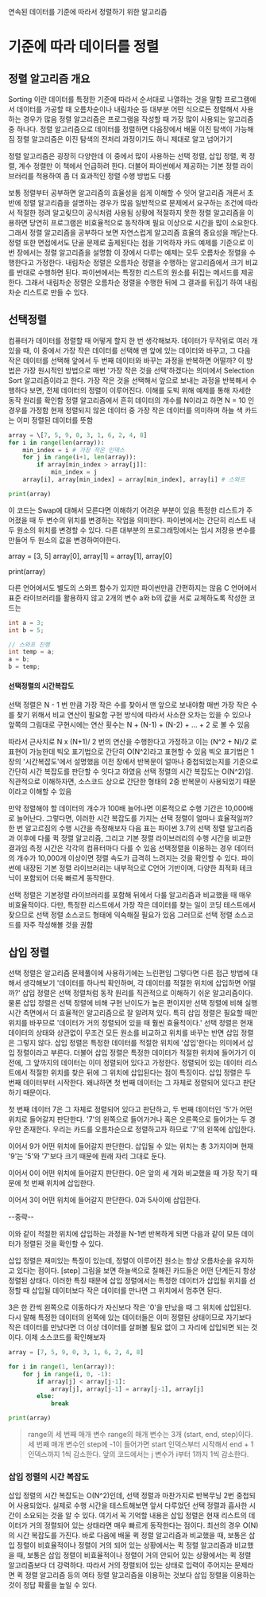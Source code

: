 연속된 데이터를 기준에 따라서 정렬하기 위한 알고리즘
# 기준에 따라 데이터를 정렬
## 정렬 알고리즘 개요
Sorting 이란 데이터를 특정한 기준에 따라서 순서대로 나열하는 것을 말함
프로그램에서 데이터를 가공할 때 오름차순이나 내림차순 등 대부분 어떤 식으로든 정렬해서 사용하는 경우가 많음 정렬 알고리즘은 프로그램을 작성할 때 가장 많이 사용되는 알고리즘 중 하나다. 정렬 알고리즘으로 데이터를 정렬하면 다음장에서 배울 이진 탐색이 가능해짐
정렬 알고리즘은 이진 탐색의 전처리 과정이기도 하니 제대로 알고 넘어가기

정렬 알고리즘은 굉장히 다양한데 이 중에서 많이 사용하는 선택 정렬, 삽입 정렬, 퀵 정렬, 계수 정렬만 이 책에서 언급하려 한다.
더불어 파이썬에서 제공하는 기본 정렬 라이브러리를 적용하여 좀 더 효과적인 정렬 수행 방법도 다룸

보통 정렬부터 공부하면 알고리즘의 효율성을 쉽게 이해할 수 잇어 알고리즘 개론서 초반에 정렬 알고리즘을 설명하는 경우가 많음 일반적으로 문제에서 요구하는 조건에 따라서 적절한 정려 알고맂므이 공식처럼 사용됨
상황에 적절하지 못한 정렬 알고리즘을 이용하면 당연히 프로그램은 비효율적으로 동작하며 필요 이상으로 시간을 많이 소요한다. 그래서 정렬 알고리즘을 공부하다 보면 자연스럽게 알고리즘 효율의 중요성을 깨닫는다.
정렬 또한 면접에서도 단골 문제로 출제된다는 점을 기억하자
카드 예제를 기준으로 이번 장에서는 정렬 알고리즘을 설명함 이 장에서 다루는 예제는 모두 오름차순 정렬을 수행한다고 가정한다. 내림차순 정렬은 오름차순 정렬을 수행하는 알고리즘에서 크기 비교를 반대로 수행하면 된다.
파이썬에서는 특정한 리스트의 원소를 뒤집는 메서드를 제공한다. 그래서 내림차순 정렬은 오름차순 정렬을 수행한 뒤에 그 결과를 뒤집기 하여 내림차순 리스트로 만들 수 있다.

## 선택정렬
컴퓨터가 데이터를 정렬할 때 어떻게 할지 한 번 생각해보자.
데이터가 무작위로 여러 개 있을 때, 이 중에서 가장 작은 데이터를 선택해 맨 앞에 있는 데이터와 바꾸고, 그 다음 작은 데이터를 선택해 앞에서 두 번째 데이터와 바꾸는 과정을 반복하면 어떨까?
이 방법은 가장 원시적인 방법으로 매번 '가장 작은 것을 선택'하겠다는 의미에서 Selection Sort 알고리즘이라고 한다.
가장 작은 것을 선택해서 앞으로 보내는 과정을 반복해서 수행하다 보면, 전체 데이터의 정렬이 이루어진다. 이해를 도빅 위해 예제를 통해 자세한 동작 원리를 확인함
정렬 알고리즘에서 흔히 데이터의 개수를 N이라고 하면 N = 10 인 경우를 가정함
현재 정렬되지 않은 데이터 중 가장 작은 데이터를 의미하며 하늘 색 카드는 이미 정렬된 데이터를 뜻함

```python
array = \[7, 5, 9, 0, 3, 1, 6, 2, 4, 8]
for i in range(len(array)):
	min_index = i # 가장 작은 인덱스
	for j in range(i+1, len(array)):
		if array[min_index > array[j]]:
			min_index = j
	array[i], array[min_index] = array[min_index], array[i] # 스와프

print(array)
```

이 코드는 Swap에 대해서 모른다면 이해하기 어려운 부분이 있음
특정한 리스트가 주어졌을 때 두 변수의 위치를 변경하는 작업을 의미한다.
파이썬에서는 간단히 리스트 내 두 원소의 위치를 변경할 수 있다.
다른 대부분의 프로그래밍에서는 임시 저장용 변수를 만들어 두 원소의 값을 변경하여야한다.

array = \[3, 5]
array\[0], array\[1] = array\[1], array\[0]

print(array)

다른 언어에서도 별도의 스와프 함수가 있지만 파이썬만큼 간편하지는 않음
C 언어에서 표준 라이브러리를 활용하지 않고 2개의 변수 a와 b의 값을 서로 교체하도록 작성한 코드는
```c
int a = 3;
int b = 5;

// 스와프 진행
int temp = a;
a = b;
b = temp;
```
#### 선택정렬의 시간복잡도
선택 정렬은 N - 1 번 만큼 가장 작은 수를 찾아서 맨 앞으로 보내야함
매번 가장 작은 수를 찾기 위해서 비교 연산이 필요함 구현 방식에 따라서 사소한 오차는 있을 수 있으나 앞쪽의 그림대로 구현시에는 연산 횟수는 N + (N-1) + (N-2) + ... + 2 로 볼 수 있음

따라서 근사치로 N x (N+1)/ 2 번의 연산을 수행한다고 가정하고 이는 (N^2 + N)/2 로 표현이 가능한데
빅오 표기법으로 간단히 O(N^2)라고 표현할 수 있음
빅오 표기법은 1장의 '시간복잡도'에서 설명했음
이전 장에서 반복문이 얼마나 중첩되었는지를 기준으로 간단히 시간 복잡도를 판단할 수 잇다고 하였음
선택 정렬의 시간 복잡도는 O(N^2)임.
직관적으로 이해하자면, 소스코드 상으로 간단한 형태의 2중 반복문이 사용되었기 때문이라고 이해할 수 있음

만약 정렬해야 할 데이터의 개수가 100배 늘어나면 이론적으로 수행 기간은 10,000배로 늘어난다.
그렇다면, 이러한 시간 복잡도를 가지는 선택 정렬이 얼마나 효율적일까?
한 번 알고르짐의 수행 시간을 측정해보자 다음 표는 파이썬 3.7의 선택 정렬 알고리즘과 이후에 다룰 퀵 정렬 알고리즘, 그리고 기본 정렬 라이브러리의 수행 시간을 비교한 결과임
측정 시간은 각각의 컴퓨터마다 다를 수 있음
선택정렬을 이용하는 경우 데이터의 개수가 10,000개 이상이면 정렬 속도가 급격히 느려지는 것을 확인할 수 있다. 파이썬에 내장된 기본 정렬 라이브러리는 내부적으로 C언어 기반이며, 다양한 최적화 테크닉이 포함되어 더욱 빠르게 동작한다.

선택 정렬은 기본정렬 라이브러리를 포함해 뒤에서 다룰 알고리즘과 비교했을 때 매우 비효율적이다.
다만, 특정한 리스트에서 가장 작은 데이터를 찾는 일이 코딩 테스트에서 잦으므로 선택 정렬 소스코드 형태에 익숙해질 필요가 있음
그러므로 선택 정렬 소스코드를 자주 작성해볼 것을 권함

## 삽입 정렬
선택 정렬은 알고리즘 문제풀이에 사용하기에는 느린편임 그렇다면 다른 접근 방법에 대해서 생각해보기
'데이터를 하나씩 확인하며, 각 데이터를 적절한 위치에 삽입하면 어떨까?'
삽입 정렬은 선택 정렬처럼 동작 원리를 직관적으로 이해하기 쉬운 알고리즘이다. 물론 삽입 정렬은 선택 정렬에 비해 구현 난이도가 높은 편이지만 선택 정렬에 비해 실행 시간 측면에서 더 효율적인 알고리즘으로 잘 알려져 있다. 특히 삽입 정렬은 필요할 때만 위치를 바꾸므로 '데이터가 거의 정렬되어 있을 때 훨씬 효율적이다.'
선택 정렬은 현재 데이터의 상태와 상관없이 무조건 모든 원소를 비교하고 위치를 바꾸는 반면 삽입 정렬은 그렇지 않다.
삽입 정렬은 특정한 데이터를 적절한 위치에 '삽입'한다는 의미에서 삽입 정렬이라고 부른다. 더불어 삽입 정렬은 특정한 데이터가 적절한 위치에 들어가기 이전에, 그 앞까지의 데이터는 이미 정렬되어 있다고 가정한다.
정렬되어 있는 데이터 리스트에서 적절한 위치를 찾은 뒤에 그 위치에 삽입된다는 점이 특징이다. 
삽입 정렬은 두 번째 데이터부터 시작한다. 왜냐하면 첫 번째 데이터는 그 자체로 정렬되어 있다고 판단하기 때문이다.

첫 번째 데이터 7은 그 자체로 정렬되어 있다고 판단하고, 두 번째 데이터인 '5'가 어떤 위치로 들어갈지 판단한다. '7'의 왼쪽으로 들어가거나 혹은 오른쪽으로 들어가는 두 경우만 존재한다. 우리는 카드를 오름차순으로 정렬하고자 하므로 '7'의 왼쪽에 삽입한다.

이어서 9가 어떤 위치에 들어갈지 판단한다. 삽입될 수 있는 위치는 총 3가지이며 현재 '9'는 '5'와 '7'보다 크기 때문에 원래 자리 그대로 둔다.

이어서 0이 어떤 위치에 들어갈지 판단한다. 0은 앞의 세 개와 비교했을 때 가장 작기 때문에 첫 번째 위치에 삽입한다.

이어서 3이 어떤 위치에 들어갈지 판단한다. 0과 5사이에 삽입한다.

--중략--

이와 같이 적절한 위치에 삽입하는 과정을 N-1번 반복하게 되면 다음과 같이 모든 데이터가 정렬된 것을 확인할 수 있다.

삽입 정렬은 재미있는 특징이 있는데, 정렬이 이루어진 원소는 항상 오름차순을 유지하고 있다는 점이다.
\[step] 그림을 보면 하늘색으로 칠해진 카드들은 어떤 단계든지 항상 정렬된 상태다. 이러한 특징 때문에 삽입 정렬에서는 특정한 데이터가 삽입될 위치를 선정할 때 삽입될 데이터보다 작은 데이터를 만나면 그 위치에서 멈추면 된다. 

3은 한 칸씩 왼쪽으로 이동하다가 자신보다 작은 '0'을 만났을 때 그 위치에 삽입된다.
다시 말해 특정한 데이터의 왼쪽에 있는 데이터들은 이미 정렬된 상태이므로 자기보다 작은 데이터를 만났다면 더 이상 데이터를 살펴볼 필요 없이 그 자리에 삽입되면 되는 것이다.
이제 소스코드를 확인해보자

```python
array = [7, 5, 9, 0, 3, 1, 6, 2, 4, 8] 

for i in range(1, len(array)):
	for j in range(i, 0, -1):
		if array[j] < array[j-1]:
			array[j], array[j-1] = array[j-1], array[j]
		else:
		    break

print(array)
```
> range의 세 번째 매개 변수
> range의 매개 변수는 3개 (start, end, step)이다. 세 번째 매개 변수인 step에 -1이 들어가면 start 인덱스부터 시작해서 end + 1 인덱스까지 1씩 감소한다. 앞의 코드에서는 j 변수가 i부터 1까지 1씩 감소한다.

### 삽입 정렬의 시간 복잡도
삽입 정렬의 시간 복잡도는 O(N^2)인데, 선택 정렬과 마찬가지로 반복무닝 2번 중첩되어 사용되었다.
실제로 수행 시간을 테스트해보면 앞서 다루었던 선택 정렬과 흡사한 시간이 소요되는 것을 알 수 있다. 여기서 꼭 기억할 내용은 삽입 정렬은 현재 리스트의 데이터가 거의 정렬되어 있는 상태라면 매우 빠르게 동작한다는 점이다.
최선의 경우 O(N)의 시간 복잡도를 가진다. 바로 다음에 배울 퀵 정렬 알고리즘과 비교했을 때, 보통은 삽입 정렬이 비효율적이나 정렬이 거의 되어 있는 상황에서는 퀵 정렬 알고리즘과 비교했을 때, 보통은 삽입 정렬이 비효율적이나 정렬이 거의 안되어 있는 상황에서는 퀵 정렬 알고리즘보다 더 강력하다.
따라서 거의 정렬되어 있는 상태로 입력이 주어지는 문제라면 퀵 정렬 알고리즘 등의 여타 정렬 알고리즘을 이용하는 것보다 삽입 정렬을 이용하는 것이 정답 확률을 높일 수 있다.

